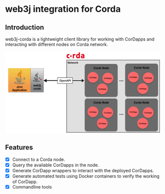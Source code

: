 web3j integration for Corda
===========================

## Introduction

web3j-corda is a lightweight client library for working with CorDapps and interacting with different nodes on Corda network.

![web3j-corda Network](img/web3j-corda.png)

## Features

 - [x] Connect to a Corda node.
 - [x] Query the available CorDapps in the node.
 - [x] Generate CorDapp wrappers to interact with the deployed CorDapps.
 - [x] Generate automated tests using Docker containers to verify the working of CorDapp. 
 - [x] Commandline tools